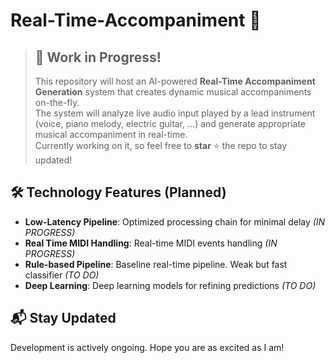 # Real-Time-Accompaniment 🎵

> ## 🚧 Work in Progress!
>
> This repository will host an AI-powered **Real-Time Accompaniment Generation** system that creates dynamic musical accompaniments on-the-fly. <br>
> The system will analyze live audio input played by a lead instrument (voice, piano melody, electric guitar, ...) and generate appropriate musical accompaniment in real-time. <br>
> Currently working on it, so feel free to **star** ⭐️ the repo to stay updated!

## 🛠️ Technology Features (Planned)

- **Low-Latency Pipeline**: Optimized processing chain for minimal delay _(IN PROGRESS)_
- **Real Time MIDI Handling**: Real-time MIDI events handling _(IN PROGRESS)_
- **Rule-based Pipeline**: Baseline real-time pipeline. Weak but fast classifier _(TO DO)_
- **Deep Learning**: Deep learning models for refining predictions _(TO DO)_


## 📬 Stay Updated

Development is actively ongoing. Hope you are as excited as I am!